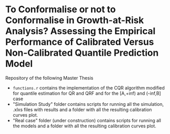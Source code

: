 # To Conformalise or not to Conformalise in Growth-at-Risk Analysis? Assessing the Empirical Performance of Calibrated Versus Non-Calibrated Quantile Prediction Model
 Repository of the following Master Thesis
- ``functions.r`` contains the implementation of the CQR algorithm modified for quantile estimation for QR and QRF and for the [A,+inf) and (-inf,B] case
- "Simulation Study" folder contains scripts for running all the simulation, .xlxs files with results and a folder with all the resulting calibration curves plot.
- "Real case" folder (under construction) contains scripts for running all the models and a folder with all the resulting calibration curves plot.
